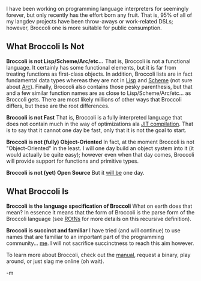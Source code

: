 I have been working on programming language interpreters for seemingly forever, but only recently has the effort born any fruit.  That is, 95% of all of my langdev projects have been throw-aways or work-related DSLs; however, Broccoli one is more suitable for public consumption. 

<h2>What Broccoli Is Not</h2>
<strong>Broccoli is not Lisp/Scheme/Arc/etc...</strong>
That is, Broccoli is not a functional language.  It certainly has some functional elements, but it is far from treating functions as first-class objects.  In addition, Broccoli lists are in fact fundamental data types whereas they are not in <a href="http://clisp.cons.org">Lisp</a> and <a href="http://www.plt-scheme.org/software/mzscheme">Scheme</a> (not sure about <a href="http://www.paulgraham.com/arc.html">Arc</a>).  Finally, Broccoli also contains those pesky parenthesis, but that and a few similar function names are as close to Lisp/Scheme/Arc/etc... as Broccoli gets.  There are most likely millions of other ways that Broccoli differs, but these are the root differences.

<strong>Broccoli is not Fast</strong>
That is, Broccoli is a fully interpreted language that does not contain much in the way of optimizations ala <a href="http://en.wikipedia.org/wiki/Just-in-time_compilation">JIT compilation</a>.  That is to say that it cannot one day be fast, only that it is not the goal to start.

<strong>Broccoli is not (fully) Object-Oriented</strong>
In fact, at the moment Broccoli is not "Object-Oriented" in the least.  I will one day build an object system into it (it would actually be quite easy); however even when that day comes, Broccoli will provide support for functions and primitive types.  

<strong>Broccoli is not (yet) Open Source</strong>
But it <a href="http://www.opensource.org/licenses/mit-license.php">will be</a> one day.

<h2>What Broccoli Is</h2>
<strong>Broccoli is the language specification of Broccoli</strong>
What on earth does that mean?  In essence it means that the form of Broccoli is the parse form of the Broccoli language (see <a href="http://www.paulgraham.com/icad.html">ROtNs</a> for more details on this recursive definition).

<strong>Broccoli is succinct and familiar</strong>
I have tried (and will continue) to use names that are familiar to an important part of the programming community... <a href="http://www.flickr.com/photos/fogus/">me</a>.  I will not sacrifice succinctness to reach this aim however.  

To learn more about Broccoli, check out the <a href="/projects/broccoli/">manual</a>, request a binary, play around, or just slag me online (oh wait).  

-m
